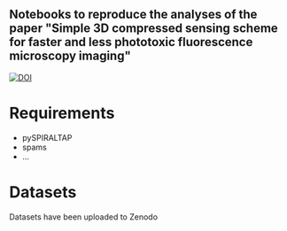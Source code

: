 Notebooks to reproduce the analyses of the paper "Simple 3D compressed sensing scheme for faster and less phototoxic fluorescence microscopy imaging"
---------------------------------------------------------------------



[![DOI](https://zenodo.org/badge/86963902.svg)](https://zenodo.org/badge/latestdoi/86963902)



# Requirements
- pySPIRALTAP
- spams
- ...

# Datasets
Datasets have been uploaded to Zenodo